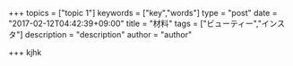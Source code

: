 +++
topics = ["topic 1"]
keywords = ["key","words"]
type = "post"
date = "2017-02-12T04:42:39+09:00"
title = "材料"
tags = ["ビューティー","インスタ"]
description = "description"
author = "author"

+++
kjhk
